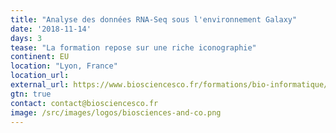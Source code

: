 ```yaml
---
title: "Analyse des données RNA-Seq sous l'environnement Galaxy"
date: '2018-11-14'
days: 3
tease: "La formation repose sur une riche iconographie"
continent: EU
location: "Lyon, France"
location_url:
external_url: https://www.biosciencesco.fr/formations/bio-informatique/analyse-des-donnees-rna-seq-sous-lenvironnement-galaxy/
gtn: true
contact: contact@biosciencesco.fr
image: /src/images/logos/biosciences-and-co.png
---
```

